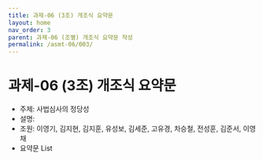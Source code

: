 ```yaml
---
title: 과제-06 (3조) 개조식 요약문
layout: home
nav_order: 3
parent: 과제-06 (조별) 개조식 요약문 작성
permalink: /asmt-06/003/
---
```


# 과제-06 (3조) 개조식 요약문

- 주제: 사법심사의 정당성
- 설명: 
- 조원: 이영기, 김지현, 김지훈, 유성보, 김세준, 고유경, 차승철, 전성훈, 김준서, 이영채
- 요약문 List


